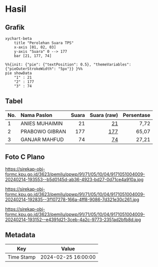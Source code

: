 # Hasil

## Grafik

```mermaid
xychart-beta
    title "Perolehan Suara TPS"
    x-axis [01, 02, 03]
    y-axis "Suara" 0 --> 177
    bar [21, 177, 74]
```

```mermaid
%%{init: {"pie": {"textPosition": 0.5}, "themeVariables": {"pieOuterStrokeWidth": "5px"}} }%%
pie showData
    "1" : 21
    "2" : 177
    "3" : 74
```

## Tabel

| No. | Nama Paslon    | Suara | Suara (raw) | Persentase |
|:--- |:-------------- | -----:| -----------:| ----------:|
| 1   | ANIES MUHAIMIN | 21    | [21][p-1]   | 7,72       |
| 2   | PRABOWO GIBRAN | 177   | [177][p-2]  | 65,07      |
| 3   | GANJAR MAHFUD  | 74    | [74][p-3]   | 27,21      |


[p-1]: https://github.com/gigit-pemilu/pemilu-2024-91-papua/blob/main/pilpres/hitung-suara/sub/91-papua/sub/71-kota-jayapura/sub/05-heram/sub/1004-yabansai/sub/009-tps/sub/paslon-1.txt
[p-2]: https://github.com/gigit-pemilu/pemilu-2024-91-papua/blob/main/pilpres/hitung-suara/sub/91-papua/sub/71-kota-jayapura/sub/05-heram/sub/1004-yabansai/sub/009-tps/sub/paslon-2.txt
[p-3]: https://github.com/gigit-pemilu/pemilu-2024-91-papua/blob/main/pilpres/hitung-suara/sub/91-papua/sub/71-kota-jayapura/sub/05-heram/sub/1004-yabansai/sub/009-tps/sub/paslon-3.txt

## Foto C Plano

https://sirekap-obj-formc.kpu.go.id/3623/pemilu/ppwp/91/71/05/10/04/9171051004009-20240214-193553--b5d0145d-ab36-4923-bd27-0d71ce4a910a.jpg

https://sirekap-obj-formc.kpu.go.id/3623/pemilu/ppwp/91/71/05/10/04/9171051004009-20240214-192835--3f107278-166a-4ff8-9086-7d321e30c261.jpg

https://sirekap-obj-formc.kpu.go.id/3623/pemilu/ppwp/91/71/05/10/04/9171051004009-20240214-193152--e4391d21-3ceb-4a2c-9773-2351ad2bfb8d.jpg


## Metadata

| Key        | Value               |
| ---------- | ------------------- |
| Time Stamp | 2024-02-25 16:00:00 |




